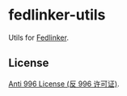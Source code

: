 # fedlinker-utils

Utils for [Fedlinker](https://fedlinker.com/).

## License

[Anti 996 License (反 996 许可证)](./LICENSE).
